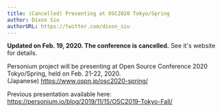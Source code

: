 ```yaml
---
title: (Cancelled) Presenting at OSC2020 Tokyo/Spring
author: Dixon Siu
authorURL: https://twitter.com/dixon_siu
---
```


**Updated on Feb. 19, 2020. The conference is cancelled.** See it's website for details.

Personium project will be presenting at Open Source Conference 2020 Tokyo/Spring, held on Feb. 21-22, 2020.  
(Japanese) https://www.ospn.jp/osc2020-spring/

Previous presentation available here: https://personium.io/blog/2019/11/15/OSC2019-Tokyo-Fall/